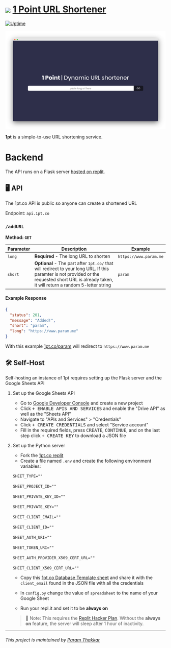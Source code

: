 # <img align="center" width="50" src="https://raw.githubusercontent.com/paramt/1pt/master/resources/favicon/android-chrome-512x512.png">  [1 Point URL Shortener](https://www.1pt.co)

[![Uptime](https://img.shields.io/uptimerobot/ratio/m782561487-e7e43bdb0203a835e6713721.svg?style=flat-square)](https://status.param.me/782561487)

[![Screenshot](resources/assets/screenshot.png)](https://1pt.co)

**1pt** is a simple-to-use URL shortening service.

# Backend

The API runs on a Flask server [hosted on replit](https://repl.it/@paramt/1ptco-API).

## 🖥️ API

The 1pt.co API is public so anyone can create a shortened URL

Endpoint: `api.1pt.co`

### `/addURL`

**Method: `GET`**

| Parameter | Description | Example |
| --------- | ----------- | ------- |
| `long` | **Required** - The long URL to shorten | `https://www.param.me` |
| `short` | **Optional** - The part after `1pt.co/` that will redirect to your long URL. If this paramter is not provided or the requested short URL is already taken, it will return a random 5-letter string | `param` |

#### Example Response

```json
{
  "status": 201,
  "message": "Added!",
  "short": "param",
  "long": "https://www.param.me"
}
```

With this example [1pt.co/param](https://www.param.me) will redirect to `https://www.param.me`

## 🛠️ Self-Host

Self-hosting an instance of 1pt requires setting up the Flask server and the Google Sheets API

1. Set up the Google Sheets API
   - Go to [Google Developer Console](https://console.developers.google.com/apis/dashboard) and create a new project
   - Click <kbd>+ ENABLE APIS AND SERVICES</kbd> and enable the "Drive API" as well as the "Sheets API"
   - Navigate to "APIs and Services" > "Credentials"
   - Click <kbd>+ CREATE CREDENTIALS</kbd> and select "Service account"
   - Fill in the required fields, press <kbd>CREATE</kbd>, <kbd>CONTINUE</kbd>, and on the last step click <kbd>+ CREATE KEY</kbd> to download a JSON file
1. Set up the Python server

   - Fork the [1pt.co replit](https://repl.it/@paramt/1ptco-API)
   - Create a file named `.env` and create the following environment variables:

   ```
   SHEET_TYPE=""

   SHEET_PROJECT_ID=""

   SHEET_PRIVATE_KEY_ID=""

   SHEET_PRIVATE_KEY=""

   SHEET_CLIENT_EMAIL=""

   SHEET_CLIENT_ID=""

   SHEET_AUTH_URI=""

   SHEET_TOKEN_URI=""

   SHEET_AUTH_PROVIDER_X509_CERT_URL=""

   SHEET_CLIENT_X509_CERT_URL=""
   ```

   - Copy this [1pt.co Database Template sheet](https://docs.google.com/spreadsheets/d/16y5nLdXFVbmRG3jdzJsa0TOHEbyskc6AQdyhFzKjXto/copy) and share it with the `client_email` found in the JSON file with all the credentials

   - In `config.py` change the value of `spreadsheet` to the name of your Google Sheet

   - Run your repl.it and set it to be **always on**

   > 📝 Note: This requires the [Replit Hacker Plan](https://repl.it/site/pricing). Without the **always on** feature, the server will sleep after 1 hour of inactivity.

-----
###### This project is maintained by [Param Thakkar](https://www.param.me)
